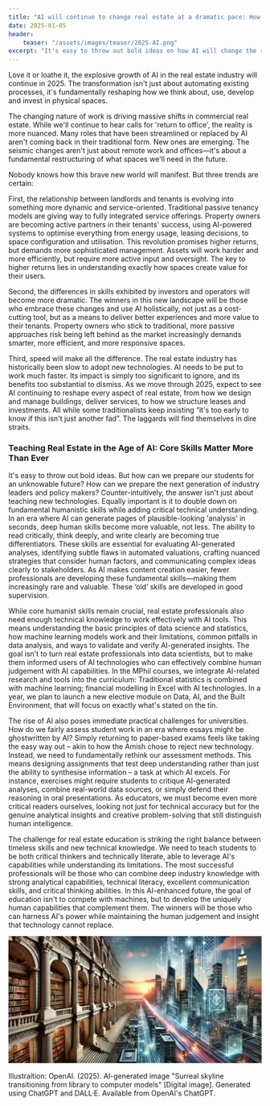 ```yaml
---
title: "AI will continue to change real estate at a dramatic pace: How to prepare our students for an unknowable future?"
date: 2025-01-05
header:
    teaser: "/assets/images/teaser/2025-AI.png"
excerpt: "It's easy to throw out bold ideas on how AI will change the real estate industry for good. But how can we prepare our students for an unknowable future? How can we prepare the next generation of industry leaders and policy makers? Counter-intuitively, the answer isn't just about teaching new technologies. Equally important is it to double down on fundamental humanistic skills while adding critical technical understanding."
---
```

Love it or loathe it, the explosive growth of AI in the real estate industry will continue in 2025. The transformation isn't just about automating existing processes, it's fundamentally reshaping how we think about, use, develop and invest in physical spaces.

The changing nature of work is driving massive shifts in commercial real estate. While we'll continue to hear calls for 'return to office', the reality is more nuanced. Many roles that have been streamlined or replaced by AI aren't coming back in their traditional form. New ones are emerging. The seismic changes aren't just about remote work and offices—it's about a fundamental restructuring of what spaces we'll need in the future.

Nobody knows how this brave new world will manifest. But three trends are certain:

First, the relationship between landlords and tenants is evolving into something more dynamic and service-oriented. Traditional passive tenancy models are giving way to fully integrated service offerings. Property owners are becoming active partners in their tenants' success, using AI-powered systems to optimise everything from energy usage, leasing decisions, to space configuration and utilisation. This revolution promises higher returns, but demands more sophisticated management. Assets will work harder and more efficiently, but require more active input and oversight. The key to higher returns lies in understanding exactly how spaces create value for their users.

Second, the differences in skills exhibited by investors and operators will become more dramatic. The winners in this new landscape will be those who embrace these changes and use AI holistically, not just as a cost-cutting tool, but as a means to deliver better experiences and more value to their tenants. Property owners who stick to traditional, more passive approaches risk being left behind as the market increasingly demands smarter, more efficient, and more responsive spaces.

Third, speed will make all the difference. The real estate industry has historically been slow to adopt new technologies. AI needs to be put to work much faster. Its impact is simply too significant to ignore, and its benefits too substantial to dismiss. As we move through 2025, expect to see AI continuing to reshape every aspect of real estate, from how we design and manage buildings, deliver services, to how we structure leases and investments. All while some traditionalists keep insisting “it's too early to know if this isn't just another fad”. The laggards will find themselves in dire straits.

### Teaching Real Estate in the Age of AI: Core Skills Matter More Than Ever

It's easy to throw out bold ideas. But how can we prepare our students for an unknowable future? How can we prepare the next generation of industry leaders and policy makers? Counter-intuitively, the answer isn't just about teaching new technologies. Equally important is it to double down on fundamental humanistic skills while adding critical technical understanding.
In an era where AI can generate pages of plausible-looking 'analysis' in seconds, deep human skills become more valuable, not less. The ability to read critically, think deeply, and write clearly are becoming true differentiators. These skills are essential for evaluating AI-generated analyses, identifying subtle flaws in automated valuations, crafting nuanced strategies that consider human factors, and communicating complex ideas clearly to stakeholders. As AI makes content creation easier, fewer professionals are developing these fundamental skills—making them increasingly rare and valuable. These ‘old’ skills are developed in good supervision.

While core humanist skills remain crucial, real estate professionals also need enough technical knowledge to work effectively with AI tools. This means understanding the basic principles of data science and statistics, how machine learning models work and their limitations, common pitfalls in data analysis, and ways to validate and verify AI-generated insights. The goal isn't to turn real estate professionals into data scientists, but to make them informed users of AI technologies who can effectively combine human judgement with AI capabilities. In the MPhil courses, we integrate AI-related research and tools into the curriculum: Traditional statistics is combined with machine learning; financial modelling in Excel with AI technologies. In a year, we plan to launch a new elective module on Data, AI, and the Built Environment, that will focus on exactly what's stated on the tin.

The rise of AI also poses immediate practical challenges for universities. How do we fairly assess student work in an era where essays might be ghostwritten by AI? Simply returning to paper-based exams feels like taking the easy way out – akin to how the Amish chose to reject new technology. Instead, we need to fundamentally rethink our assessment methods. This means designing assignments that test deep understanding rather than just the ability to synthesise information – a task at which AI excels. For instance, exercises might require students to critique AI-generated analyses, combine real-world data sources, or simply defend their reasoning in oral presentations. As educators, we must become even more critical readers ourselves, looking not just for technical accuracy but for the genuine analytical insights and creative problem-solving that still distinguish human intelligence.

The challenge for real estate education is striking the right balance between timeless skills and new technical knowledge. We need to teach students to be both critical thinkers and technically literate, able to leverage AI's capabilities while understanding its limitations. The most successful professionals will be those who can combine deep industry knowledge with strong analytical capabilities, technical literacy, excellent communication skills, and critical thinking abilities. In this AI-enhanced future, the goal of education isn't to compete with machines, but to develop the uniquely human capabilities that complement them. The winners will be those who can harness AI's power while maintaining the human judgement and insight that technology cannot replace.

<img src='/assets/images/teaser/2025-AI.png'>

Illustraition: OpenAI. (2025). AI-generated image "Surreal skyline transitioning from library to computer models" [Digital image]. Generated using ChatGPT and DALL·E. Available from OpenAI's ChatGPT.
